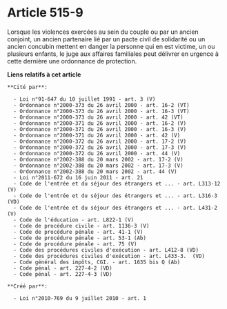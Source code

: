 # Article 515-9

Lorsque les violences exercées au sein du couple ou par un ancien conjoint, un ancien partenaire lié par un pacte civil de
solidarité ou un ancien concubin mettent en danger la personne qui en est victime, un ou plusieurs enfants, le juge aux
affaires familiales peut délivrer en urgence à cette dernière une ordonnance de protection.

**Liens relatifs à cet article**

	**Cité par**:

	  - Loi n°91-647 du 10 juillet 1991 - art. 3 (V)
	  - Ordonnance n°2000-373 du 26 avril 2000 - art. 16-2 (VT)
	  - Ordonnance n°2000-373 du 26 avril 2000 - art. 16-3 (VT)
	  - Ordonnance n°2000-373 du 26 avril 2000 - art. 42 (VT)
	  - Ordonnance n°2000-371 du 26 avril 2000 - art. 16-2 (V)
	  - Ordonnance n°2000-371 du 26 avril 2000 - art. 16-3 (V)
	  - Ordonnance n°2000-371 du 26 avril 2000 - art. 42 (V)
	  - Ordonnance n°2000-372 du 26 avril 2000 - art. 17-2 (V)
	  - Ordonnance n°2000-372 du 26 avril 2000 - art. 17-3 (V)
	  - Ordonnance n°2000-372 du 26 avril 2000 - art. 44 (V)
	  - Ordonnance n°2002-388 du 20 mars 2002 - art. 17-2 (V)
	  - Ordonnance n°2002-388 du 20 mars 2002 - art. 17-3 (V)
	  - Ordonnance n°2002-388 du 20 mars 2002 - art. 44 (V)
	  - Loi n°2011-672 du 16 juin 2011 - art. 21
	  - Code de l'entrée et du séjour des étrangers et ... - art. L313-12 (V)
	  - Code de l'entrée et du séjour des étrangers et ... - art. L316-3 (VD)
	  - Code de l'entrée et du séjour des étrangers et ... - art. L431-2 (V)
	  - Code de l'éducation - art. L822-1 (V)
	  - Code de procédure civile - art. 1136-3 (V)
	  - Code de procédure pénale - art. 41-1 (V)
	  - Code de procédure pénale - art. 53-1 (Ab)
	  - Code de procédure pénale - art. 75 (V)
	  - Code des procédures civiles d'exécution - art. L412-8 (VD)
	  - Code des procédures civiles d'exécution - art. L433-3.  (VD)
	  - Code général des impôts, CGI. - art. 1635 bis Q (Ab)
	  - Code pénal - art. 227-4-2 (VD)
	  - Code pénal - art. 227-4-3 (VD)

	**Créé par**:

	  - Loi n°2010-769 du 9 juillet 2010 - art. 1
